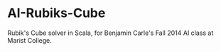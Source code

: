 AI-Rubiks-Cube
==============

Rubik's Cube solver in Scala, for Benjamin Carle's Fall 2014 AI class at Marist College.
